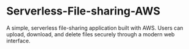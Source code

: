 # Serverless-File-sharing-AWS
A simple, serverless file-sharing application built with AWS. Users can upload, download, and delete files securely through a modern web interface.
